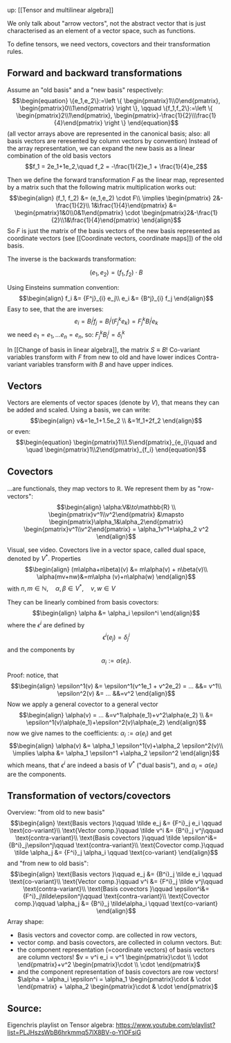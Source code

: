 up: [[Tensor and multilinear algebra]]

We only talk about "arrow vectors", not the abstract vector that is just characterised as an element of a vector space, such as functions.

To define tensors, we need vectors, covectors and their transformation rules.


## Forward and backward transformations
Assume an "old basis" and a "new basis" respectively:
$$\begin{equation}
    \{e_1,e_2\}:=\left \{ \begin{pmatrix}1\\0\end{pmatrix}, \begin{pmatrix}0\\1\end{pmatrix} \right \}, \qquad \{f_1,f_2\}:=\left \{ \begin{pmatrix}2\\1\end{pmatrix}, \begin{pmatrix}-\frac{1}{2}\\\frac{1}{4}\end{pmatrix} \right \}
\end{equation}$$
(all vector arrays above are represented in the canonical basis; also: all basis vectors are reresented by column vectors by convention)
Instead of the array representation, we can expand the new basis as a linear combination of the old basis vectors 
$$f_1 = 2e_1+1e_2,\quad f_2 = -\frac{1}{2}e_1 + \frac{1}{4}e_2$$

Then we define the forward transformation $F$ as the linear map, represented by a matrix such that the following matrix multiplication works out: 
$$\begin{align}
    (f_1, f_2) &= (e_1,e_2) \cdot F\\
    \implies \begin{pmatrix} 2&-\frac{1}{2}\\ 1&\frac{1}{4}\end{pmatrix} &= \begin{pmatrix}1&0\\0&1\end{pmatrix} \cdot \begin{pmatrix}2&-\frac{1}{2}\\1&\frac{1}{4}\end{pmatrix}
\end{align}$$
So $F$ is just the matrix of the basis vectors of the new basis represented as coordinate vectors (see [[Coordinate vectors, coordinate maps]]) of the old basis.

The inverse is the backwards transformation:

$$\begin{equation}
    (e_1, e_2) = (f_1, f_2)\cdot B
\end{equation}$$

Using Einsteins summation convention:
$$\begin{align}
    f_i &= {F^j}_{i} e_j\\
    e_i &= {B^j}_{i} f_j
\end{align}$$
Easy to see, that the are inverses:
$$\begin{equation}
    e_i = B^j_{i}f_j=B^j_{i} (F^k_{j}e_k)=F^k_{j}B^j_{i}e_k
\end{equation}$$
we need $e_1 = e_1, ...e_n=e_n$, so: $F^k_{j}B^j_{i}=\delta^k_{i}$

In [[Change of basis in linear algebra]], the matrix $S\equiv B$! 
Co-variant variables transform with $F$ from new to old and have lower indices
Contra-variant variables transform with $B$ and have upper indices.



## Vectors
Vectors are elements of vector spaces (denote by $V$), that means they can be added and scaled. Using a basis, we can write:
$$\begin{align}
    v&=1e_1+1.5e_2 \\
    &=1f_1+2f_2
\end{align}$$
or even:
$$\begin{equation}
    \begin{pmatrix}1\\1.5\end{pmatrix}_{e_i}\quad and \quad \begin{pmatrix}1\\2\end{pmatrix}_{f_i} 
\end{equation}$$


## Covectors
...are functionals, they map vectors to $\mathbb{R}$. 
We represent them by as "row-vectors":
$$\begin{align}
    \alpha:V&\to\mathbb{R} \\
     \begin{pmatrix}v^1\\v^2\end{pmatrix} &\mapsto \begin{pmatrix}\alpha_1&\alpha_2\end{pmatrix} \begin{pmatrix}v^1\\v^2\end{pmatrix} = \alpha_1v^1+\alpha_2 v^2
\end{align}$$

Visual, see video.
Covectors live in a vector space, called dual space, denoted by $V^*$. Properties
$$\begin{align}
    (m\alpha+n\beta)(v) &= m\alpha(v) + n\beta(v)\\
    \alpha(mv+nw)&=m\alpha (v)+n\alpha(w)
\end{align}$$
with $n,m\in\mathbb{N},\quad \alpha,\beta\in V^*, \quad v,w\in V$

They can be linearly combined from basis covectors:
$$\begin{align}
    \alpha &= \alpha_i \epsilon^i
\end{align}$$
where the $\epsilon^i$ are defined by
$$\begin{equation}
    \epsilon^i (e_j) = \delta^i_j
\end{equation}$$ 
and the components by 
$$\alpha_i := \alpha(e_i).$$

Proof: 
notice, that
$$\begin{align}
    \epsilon^1(v) &= \epsilon^1(v^1e_1 + v^2e_2) = ... &&= v^1\\
    \epsilon^2(v) &= ... &&=v^2
\end{align}$$
Now we apply a general covector to a general vector
$$\begin{align}
    \alpha(v) = ... &=v^1\alpha(e_1)+v^2\alpha(e_2) \\
    &= \epsilon^1(v)\alpha(e_1)+\epsilon^2(v)\alpha(e_2)
\end{align}$$
now we give names to the coefficients: $\alpha_i := \alpha(e_i)$ and get
$$\begin{align}
    \alpha(v) &= \alpha_1 \epsilon^1(v)+\alpha_2 \epsilon^2(v)\\
    \implies \alpha &= \alpha_1 \epsilon^1 +\alpha_2 \epsilon^2
\end{align}$$
which means, that $\epsilon^i$ are indeed a basis of $V^*$ ("dual basis"), and $\alpha_i=\alpha(e_i)$ are the components.



## Transformation of vectors/covectors
Overview: "from old to new basis"
$$\begin{align}
    \text{Basis vectors }\qquad \tilde e_j &= {F^i}_j e_i \qquad \text{co-variant}\\
    \text{Vector comp.}\qquad \tilde v^i &= {B^i}_j v^j\qquad \text{contra-variant}\\
    \text{Basis covectors }\qquad \tilde \epsilon^i&={B^i}_j\epsilon^j\qquad \text{contra-variant}\\
    \text{Covector comp.}\qquad \tilde \alpha_j &= {F^i}_j \alpha_i \qquad \text{co-variant}
\end{align}$$
and "from new to old basis":
$$\begin{align}
    \text{Basis vectors }\qquad  e_j &= {B^i}_j \tilde e_i \qquad \text{co-variant}\\
    \text{Vector comp.}\qquad  v^i &= {F^i}_j \tilde v^j\qquad \text{contra-variant}\\
    \text{Basis covectors }\qquad  \epsilon^i&={F^i}_j\tilde\epsilon^j\qquad \text{contra-variant}\\
    \text{Covector comp.}\qquad  \alpha_j &= {B^i}_j \tilde\alpha_i \qquad \text{co-variant}
\end{align}$$
Array shape:
- Basis vectors and covector comp. are collected in row vectors, 
- vector comp. and basis covectors, are collected in column vectors.
But: 
- the component representation (=coordinate vectors) of basis vectors are column vectors! $v = v^i e_i = v^1 \begin{pmatrix}\cdot \\ \cdot \end{pmatrix}+v^2 \begin{pmatrix}\cdot \\ \cdot \end{pmatrix}$
- and the component representation of basis covectors are row vectors! $\alpha = \alpha_i \epsilon^i = \alpha_1  \begin{pmatrix}\cdot & \cdot \end{pmatrix} + \alpha_2 \begin{pmatrix}\cdot & \cdot \end{pmatrix}$


## Source:
Eigenchris playlist on Tensor algebra: https://www.youtube.com/playlist?list=PLJHszsWbB6hrkmmq57lX8BV-o-YIOFsiG